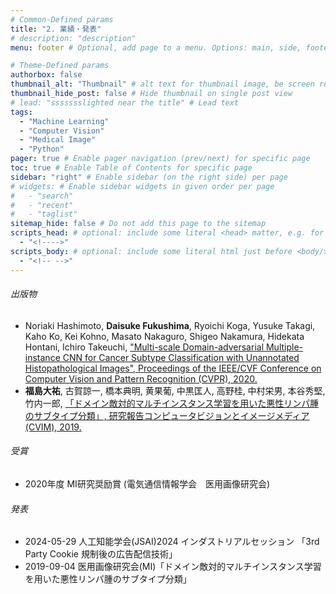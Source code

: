 ```yaml
---
# Common-Defined params
title: "2. 業績・発表"
# description: "description"
menu: footer # Optional, add page to a menu. Options: main, side, footer

# Theme-Defined params
authorbox: false
thumbnail_alt: "Thumbnail" # alt text for thumbnail image, be screen reader friendly!
thumbnail_hide_post: false # Hide thumbnail on single post view
# lead: "ssssssslighted near the title" # Lead text
tags:
  - "Machine Learning"
  - "Computer Vision"
  - "Medical Image"
  - "Python"
pager: true # Enable pager navigation (prev/next) for specific page
toc: true # Enable Table of Contents for specific page
sidebar: "right" # Enable sidebar (on the right side) per page
# widgets: # Enable sidebar widgets in given order per page
#   - "search"
#   - "recent"
#   - "taglist"
sitemap_hide: false # Do not add this page to the sitemap
scripts_head: # optional: include some literal <head> matter, e.g. for page-specific JS imports; safeHTML-filtered
  - "<!---->"
scripts_body: # optional: include some literal html just before <body/> tag, e.g. JS initialization; safeHTML-filtered
  - "<!-- -->"
---
```

###### 出版物
- Noriaki Hashimoto, **Daisuke Fukushima**, Ryoichi Koga, Yusuke Takagi, Kaho Ko, Kei Kohno, Masato Nakaguro, Shigeo Nakamura, Hidekata Hontani, Ichiro Takeuchi, ["Multi-scale Domain-adversarial Multiple-instance CNN for Cancer Subtype Classification with Unannotated Histopathological Images", Proceedings of the IEEE/CVF Conference on Computer Vision and Pattern Recognition (CVPR), 2020.](https://openaccess.thecvf.com/content_CVPR_2020/papers/Hashimoto_Multi-scale_Domain-adversarial_Multiple-instance_CNN_for_Cancer_Subtype_Classification_with_Unannotated_CVPR_2020_paper.pdf)
- **福島大祐**,  古賀諒一,  橋本典明,  黄果葡,  中黒匡人,  高野桂,  中村栄男,  本谷秀堅,  竹内一郎, [「ドメイン敵対的マルチインスタンス学習を用いた悪性リンパ腫のサブタイプ分類」, 研究報告コンピュータビジョンとイメージメディア (CVIM), 2019.](https://ken.ieice.org/ken/paper/20190904N1pi/)

###### 受賞
- 2020年度 MI研究奨励賞 (電気通信情報学会　医用画像研究会)

###### 発表
- 2024-05-29 人工知能学会(JSAI)2024 インダストリアルセッション 「3rd Party Cookie 規制後の広告配信技術」
- 2019-09-04 医用画像研究会(MI)「ドメイン敵対的マルチインスタンス学習を用いた悪性リンパ腫のサブタイプ分類」

